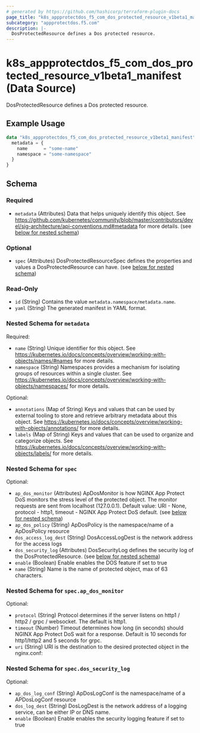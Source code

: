 ```yaml
---
# generated by https://github.com/hashicorp/terraform-plugin-docs
page_title: "k8s_appprotectdos_f5_com_dos_protected_resource_v1beta1_manifest Data Source - terraform-provider-k8s"
subcategory: "appprotectdos.f5.com"
description: |-
  DosProtectedResource defines a Dos protected resource.
---
```


# k8s_appprotectdos_f5_com_dos_protected_resource_v1beta1_manifest (Data Source)

DosProtectedResource defines a Dos protected resource.

## Example Usage

```terraform
data "k8s_appprotectdos_f5_com_dos_protected_resource_v1beta1_manifest" "example" {
  metadata = {
    name      = "some-name"
    namespace = "some-namespace"
  }
}
```

<!-- schema generated by tfplugindocs -->
## Schema

### Required

- `metadata` (Attributes) Data that helps uniquely identify this object. See https://github.com/kubernetes/community/blob/master/contributors/devel/sig-architecture/api-conventions.md#metadata for more details. (see [below for nested schema](#nestedatt--metadata))

### Optional

- `spec` (Attributes) DosProtectedResourceSpec defines the properties and values a DosProtectedResource can have. (see [below for nested schema](#nestedatt--spec))

### Read-Only

- `id` (String) Contains the value `metadata.namespace/metadata.name`.
- `yaml` (String) The generated manifest in YAML format.

<a id="nestedatt--metadata"></a>
### Nested Schema for `metadata`

Required:

- `name` (String) Unique identifier for this object. See https://kubernetes.io/docs/concepts/overview/working-with-objects/names/#names for more details.
- `namespace` (String) Namespaces provides a mechanism for isolating groups of resources within a single cluster. See https://kubernetes.io/docs/concepts/overview/working-with-objects/namespaces/ for more details.

Optional:

- `annotations` (Map of String) Keys and values that can be used by external tooling to store and retrieve arbitrary metadata about this object. See https://kubernetes.io/docs/concepts/overview/working-with-objects/annotations/ for more details.
- `labels` (Map of String) Keys and values that can be used to organize and categorize objects. See https://kubernetes.io/docs/concepts/overview/working-with-objects/labels/ for more details.


<a id="nestedatt--spec"></a>
### Nested Schema for `spec`

Optional:

- `ap_dos_monitor` (Attributes) ApDosMonitor is how NGINX App Protect DoS monitors the stress level of the protected object. The monitor requests are sent from localhost (127.0.0.1). Default value: URI - None, protocol - http1, timeout - NGINX App Protect DoS default. (see [below for nested schema](#nestedatt--spec--ap_dos_monitor))
- `ap_dos_policy` (String) ApDosPolicy is the namespace/name of a ApDosPolicy resource
- `dos_access_log_dest` (String) DosAccessLogDest is the network address for the access logs
- `dos_security_log` (Attributes) DosSecurityLog defines the security log of the DosProtectedResource. (see [below for nested schema](#nestedatt--spec--dos_security_log))
- `enable` (Boolean) Enable enables the DOS feature if set to true
- `name` (String) Name is the name of protected object, max of 63 characters.

<a id="nestedatt--spec--ap_dos_monitor"></a>
### Nested Schema for `spec.ap_dos_monitor`

Optional:

- `protocol` (String) Protocol determines if the server listens on http1 / http2 / grpc / websocket. The default is http1.
- `timeout` (Number) Timeout determines how long (in seconds) should NGINX App Protect DoS wait for a response. Default is 10 seconds for http1/http2 and 5 seconds for grpc.
- `uri` (String) URI is the destination to the desired protected object in the nginx.conf:


<a id="nestedatt--spec--dos_security_log"></a>
### Nested Schema for `spec.dos_security_log`

Optional:

- `ap_dos_log_conf` (String) ApDosLogConf is the namespace/name of a APDosLogConf resource
- `dos_log_dest` (String) DosLogDest is the network address of a logging service, can be either IP or DNS name.
- `enable` (Boolean) Enable enables the security logging feature if set to true
